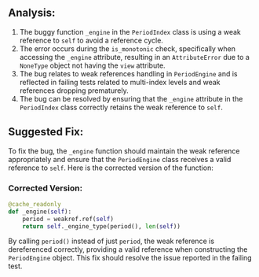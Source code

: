 ## Analysis:
1. The buggy function `_engine` in the `PeriodIndex` class is using a weak reference to `self` to avoid a reference cycle.
2. The error occurs during the `is_monotonic` check, specifically when accessing the `_engine` attribute, resulting in an `AttributeError` due to a `NoneType` object not having the `view` attribute.
3. The bug relates to weak references handling in `PeriodEngine` and is reflected in failing tests related to multi-index levels and weak references dropping prematurely.
4. The bug can be resolved by ensuring that the `_engine` attribute in the `PeriodIndex` class correctly retains the weak reference to `self`.

## Suggested Fix:
To fix the bug, the `_engine` function should maintain the weak reference appropriately and ensure that the `PeriodEngine` class receives a valid reference to `self`. Here is the corrected version of the function:

### Corrected Version:
```python
@cache_readonly
def _engine(self):
    period = weakref.ref(self)
    return self._engine_type(period(), len(self))
```

By calling `period()` instead of just `period`, the weak reference is dereferenced correctly, providing a valid reference when constructing the `PeriodEngine` object. This fix should resolve the issue reported in the failing test.